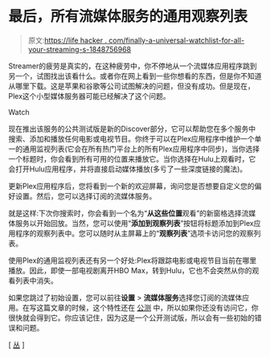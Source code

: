 # 最后，所有流媒体服务的通用观察列表

> 原文:[https://life hacker . com/finally-a-universal-watchlist-for-all-your-streaming-s-1848756968](https://lifehacker.com/finally-a-universal-watchlist-for-all-your-streaming-s-1848756968)

Streamer的疲劳是真实的，在这种疲劳中，你不停地从一个流媒体应用程序跳到另一个，试图找出该看什么。或者你在网上看到一些你想看的东西，但是你不知道从哪里下载。这是苹果和谷歌等公司试图解决的问题，但没有成功。但是现在，Plex这个小型媒体服务器可能已经解决了这个问题。

Watch

现在推出该服务的公共测试版是新的Discover部分，它可以帮助您在多个服务中搜索、添加和播放任何电影或电视节目。你终于可以在Plex应用程序中维护一个单一的通用监视列表(它会在所有热门平台上的所有Plex应用程序中同步)，当你选择一个标题时，你会看到所有可用的位置来播放它。当你选择在Hulu上观看时，它会打开Hulu应用程序，并将直接启动媒体播放(多亏了一些深度链接的魔法)。

更新Plex应用程序后，您将看到一个新的欢迎屏幕，询问您是否想要自定义您的偏好设置。然后，您可以选择订阅的流媒体服务。

就是这样:下次你搜索时，你会看到一个名为“**从这些位置**观看”的新窗格选择流媒体服务以开始回放。当然，您可以使用“**添加到观察列表**”按钮将标题添加到Plex应用程序的观察列表中。您可以随时从主屏幕上的“**观察列表**”选项卡访问您的观察列表。

使用Plex的通用监视列表还有另一个好处:Plex将跟踪电影或电视节目当前在哪里播放。因此，即使一部电视剧离开HBO Max，转到Hulu，它也不会突然从你的观看列表中消失。

如果您跳过了初始设置，您可以前往**设置** > **流媒体服务**选择您订阅的流媒体应用。在写这篇文章的时候，这个特性还在 [公测](https://support.plex.tv/articles/discover/) 中，所以如果你还没有访问它，你很快就会得到它。你应该记住，因为这是一个公开测试版，所以会有一些初始的错误和问题。

[ [丛](https://www.plex.tv/blog/end-the-streaming-struggle-with-plex/) ]